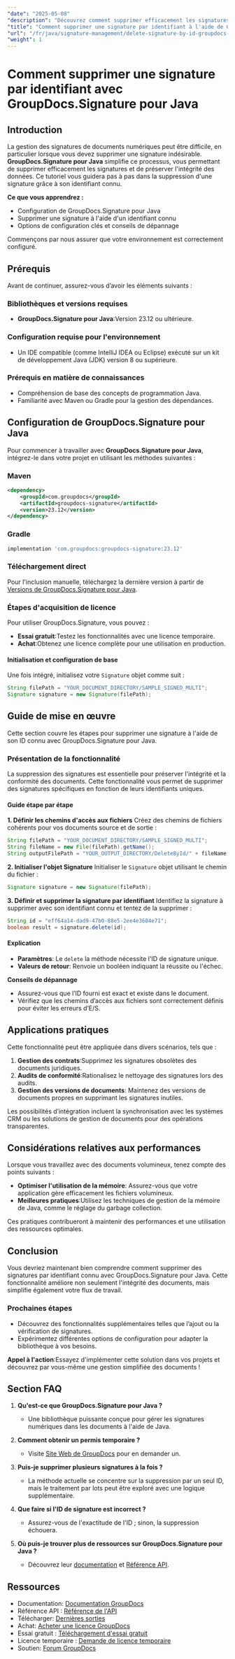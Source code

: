 ```yaml
---
"date": "2025-05-08"
"description": "Découvrez comment supprimer efficacement les signatures de vos documents avec GroupDocs.Signature pour Java. Ce guide couvre la configuration, les étapes de suppression et des conseils de dépannage."
"title": "Comment supprimer une signature par identifiant à l'aide de GroupDocs.Signature pour Java"
"url": "/fr/java/signature-management/delete-signature-by-id-groupdocs-signature-java/"
"weight": 1
---
```


# Comment supprimer une signature par identifiant avec GroupDocs.Signature pour Java

## Introduction

La gestion des signatures de documents numériques peut être difficile, en particulier lorsque vous devez supprimer une signature indésirable. **GroupDocs.Signature pour Java** simplifie ce processus, vous permettant de supprimer efficacement les signatures et de préserver l'intégrité des données. Ce tutoriel vous guidera pas à pas dans la suppression d'une signature grâce à son identifiant connu.

**Ce que vous apprendrez :**
- Configuration de GroupDocs.Signature pour Java
- Supprimer une signature à l'aide d'un identifiant connu
- Options de configuration clés et conseils de dépannage

Commençons par nous assurer que votre environnement est correctement configuré.

## Prérequis

Avant de continuer, assurez-vous d’avoir les éléments suivants :

### Bibliothèques et versions requises
- **GroupDocs.Signature pour Java**:Version 23.12 ou ultérieure.

### Configuration requise pour l'environnement
- Un IDE compatible (comme IntelliJ IDEA ou Eclipse) exécuté sur un kit de développement Java (JDK) version 8 ou supérieure.

### Prérequis en matière de connaissances
- Compréhension de base des concepts de programmation Java.
- Familiarité avec Maven ou Gradle pour la gestion des dépendances.

## Configuration de GroupDocs.Signature pour Java

Pour commencer à travailler avec **GroupDocs.Signature pour Java**, intégrez-le dans votre projet en utilisant les méthodes suivantes :

### Maven
```xml
<dependency>
    <groupId>com.groupdocs</groupId>
    <artifactId>groupdocs-signature</artifactId>
    <version>23.12</version>
</dependency>
```

### Gradle
```gradle
implementation 'com.groupdocs:groupdocs-signature:23.12'
```

### Téléchargement direct
Pour l'inclusion manuelle, téléchargez la dernière version à partir de [Versions de GroupDocs.Signature pour Java](https://releases.groupdocs.com/signature/java/).

### Étapes d'acquisition de licence
Pour utiliser GroupDocs.Signature, vous pouvez :
- **Essai gratuit**:Testez les fonctionnalités avec une licence temporaire.
- **Achat**:Obtenez une licence complète pour une utilisation en production.

#### Initialisation et configuration de base
Une fois intégré, initialisez votre `Signature` objet comme suit :

```java
String filePath = "YOUR_DOCUMENT_DIRECTORY/SAMPLE_SIGNED_MULTI";
Signature signature = new Signature(filePath);
```

## Guide de mise en œuvre

Cette section couvre les étapes pour supprimer une signature à l'aide de son ID connu avec GroupDocs.Signature pour Java.

### Présentation de la fonctionnalité

La suppression des signatures est essentielle pour préserver l'intégrité et la conformité des documents. Cette fonctionnalité vous permet de supprimer des signatures spécifiques en fonction de leurs identifiants uniques.

#### Guide étape par étape

**1. Définir les chemins d'accès aux fichiers**
Créez des chemins de fichiers cohérents pour vos documents source et de sortie :

```java
String filePath = "YOUR_DOCUMENT_DIRECTORY/SAMPLE_SIGNED_MULTI";
String fileName = new File(filePath).getName();
String outputFilePath = "YOUR_OUTPUT_DIRECTORY/DeleteById/" + fileName;
```

**2. Initialiser l'objet Signature**
Initialiser le `Signature` objet utilisant le chemin du fichier :

```java
Signature signature = new Signature(filePath);
```

**3. Définir et supprimer la signature par identifiant**
Identifiez la signature à supprimer avec son identifiant connu et tentez de la supprimer :

```java
String id = "eff64a14-dad9-47b0-88e5-2ee4e3604e71";
boolean result = signature.delete(id);
```

#### Explication
- **Paramètres**: Le `delete` la méthode nécessite l'ID de signature unique.
- **Valeurs de retour**: Renvoie un booléen indiquant la réussite ou l'échec.

**Conseils de dépannage**
- Assurez-vous que l’ID fourni est exact et existe dans le document.
- Vérifiez que les chemins d’accès aux fichiers sont correctement définis pour éviter les erreurs d’E/S.

## Applications pratiques

Cette fonctionnalité peut être appliquée dans divers scénarios, tels que :

1. **Gestion des contrats**:Supprimez les signatures obsolètes des documents juridiques.
2. **Audits de conformité**:Rationalisez le nettoyage des signatures lors des audits.
3. **Gestion des versions de documents**: Maintenez des versions de documents propres en supprimant les signatures inutiles.

Les possibilités d’intégration incluent la synchronisation avec les systèmes CRM ou les solutions de gestion de documents pour des opérations transparentes.

## Considérations relatives aux performances

Lorsque vous travaillez avec des documents volumineux, tenez compte des points suivants :
- **Optimiser l'utilisation de la mémoire**: Assurez-vous que votre application gère efficacement les fichiers volumineux.
- **Meilleures pratiques**:Utilisez les techniques de gestion de la mémoire de Java, comme le réglage du garbage collection.

Ces pratiques contribueront à maintenir des performances et une utilisation des ressources optimales.

## Conclusion

Vous devriez maintenant bien comprendre comment supprimer des signatures par identifiant connu avec GroupDocs.Signature pour Java. Cette fonctionnalité améliore non seulement l'intégrité des documents, mais simplifie également votre flux de travail.

### Prochaines étapes
- Découvrez des fonctionnalités supplémentaires telles que l’ajout ou la vérification de signatures.
- Expérimentez différentes options de configuration pour adapter la bibliothèque à vos besoins.

**Appel à l'action**:Essayez d'implémenter cette solution dans vos projets et découvrez par vous-même une gestion simplifiée des documents !

## Section FAQ

1. **Qu'est-ce que GroupDocs.Signature pour Java ?**
   - Une bibliothèque puissante conçue pour gérer les signatures numériques dans les documents à l'aide de Java.

2. **Comment obtenir un permis temporaire ?**
   - Visite [Site Web de GroupDocs](https://purchase.groupdocs.com/temporary-license/) pour en demander un.

3. **Puis-je supprimer plusieurs signatures à la fois ?**
   - La méthode actuelle se concentre sur la suppression par un seul ID, mais le traitement par lots peut être exploré avec une logique supplémentaire.

4. **Que faire si l'ID de signature est incorrect ?**
   - Assurez-vous de l'exactitude de l'ID ; sinon, la suppression échouera.

5. **Où puis-je trouver plus de ressources sur GroupDocs.Signature pour Java ?**
   - Découvrez leur [documentation](https://docs.groupdocs.com/signature/java/) et [Référence API](https://reference.groupdocs.com/signature/java/).

## Ressources
- Documentation: [Documentation GroupDocs](https://docs.groupdocs.com/signature/java/)
- Référence API : [Référence de l'API](https://reference.groupdocs.com/signature/java/)
- Télécharger: [Dernières sorties](https://releases.groupdocs.com/signature/java/)
- Achat: [Acheter une licence GroupDocs](https://purchase.groupdocs.com/buy)
- Essai gratuit : [Téléchargement d'essai gratuit](https://releases.groupdocs.com/signature/java/)
- Licence temporaire : [Demande de licence temporaire](https://purchase.groupdocs.com/temporary-license/)
- Soutien: [Forum GroupDocs](https://forum.groupdocs.com/c/signature/)